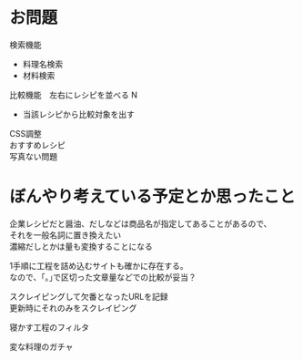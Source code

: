 # お問題
検索機能  
 - 料理名検索  
 - 材料検索  

比較機能　左右にレシピを並べる  N  
 - 当該レシピから比較対象を出す  

CSS調整  
おすすめレシピ  
写真ない問題  



# ぼんやり考えている予定とか思ったこと
企業レシピだと醤油、だしなどは商品名が指定してあることがあるので、  
それを一般名詞に置き換えたい  
濃縮だしとかは量も変換することになる

1手順に工程を詰め込むサイトも確かに存在する。  
なので、｢。｣で区切った文章量などでの比較が妥当？

スクレイピングして欠番となったURLを記録  
更新時にそれのみをスクレイピング

寝かす工程のフィルタ

変な料理のガチャ
